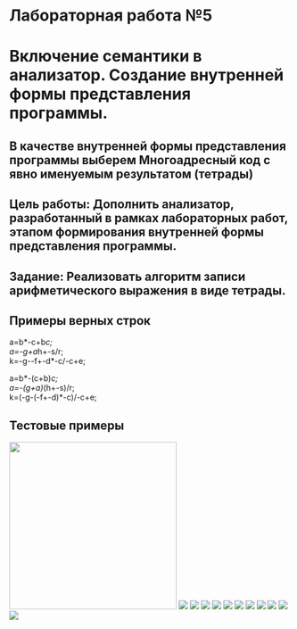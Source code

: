 # Лабораторная работа №5
# Включение семантики в анализатор. Создание внутренней формы представления программы.

## В качестве внутренней формы представления программы выберем Многоадресный код с явно именуемым результатом (тетрады)

## Цель работы: Дополнить анализатор, разработанный в рамках лабораторных работ, этапом формирования внутренней формы представления программы.

## Задание: Реализовать алгоритм записи арифметического выражения в виде тетрады.

## Примеры верных строк

a=b*-c+b*c;<br>
a=-g+a*h+-s/r;<br>
k=-g--f+-d*-c/-c+e;<br>

a=b*-(c+b)*c;<br>
a=-(g+a)*(h+-s)/r;<br>
k=(-g-(-f+-d)*-c)/-c+e;<br>


## Тестовые примеры
<img src="ex1.png" width=300px>
<img src="ex2.png">
<img src="ex3.png">
<img src="ex4.png">
<img src="ex5.png">
<img src="ex6.png">

<img src="ex7.png">
<img src="ex8.png">
<img src="ex9.png">
<img src="ex10.png">
<img src="ex11.png">
<img src="ex12.png">


